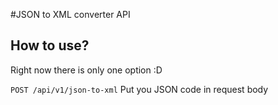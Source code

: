 #JSON to XML converter API

## How to use?
Right now there is only one option :D

`POST /api/v1/json-to-xml`
Put you JSON code in request body
